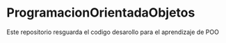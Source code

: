 # ProgramacionOrientadaObjetos
Este repositorio resguarda el codigo desarollo para el aprendizaje de POO
